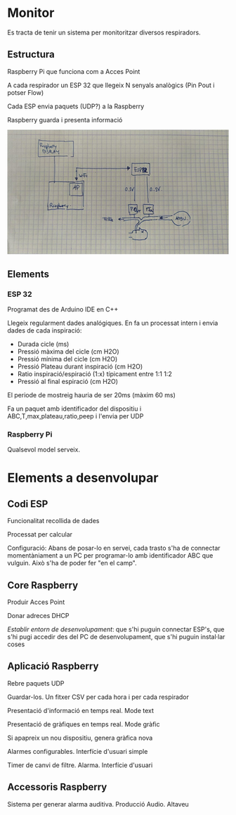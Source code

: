 # Monitor

Es tracta de tenir un sistema per monitoritzar diversos respiradors.

## Estructura

Raspberry Pi que funciona com a Acces Point

A cada respirador un ESP 32 que llegeix N senyals analògics (Pin Pout i potser Flow)

Cada ESP envia paquets (UDP?) a la Raspberry

Raspberry guarda i presenta informació

![Esquema](schema.jpg)


## Elements

### ESP 32

Programat des de Arduino IDE en C++

Llegeix regularment dades analógiques. En fa un processat intern i envia dades de cada
inspiració: 

* Durada cicle (ms)
* Pressió màxima del cicle (cm H2O)
* Pressió mínima del cicle (cm H2O)
* Pressió Plateau durant inspiració (cm H2O)
* Ratio inspiració/espiració (1:x) típicament entre 1:1 1:2
* Pressió al final espiració (cm H2O)

El periode de mostreig hauria de ser 20ms (màxim 60 ms)

Fa un paquet amb identificador del dispositiu i  ABC,T,max,plateau,ratio,peep i l'envia per UDP



### Raspberry Pi

Qualsevol model serveix. 


# Elements a desenvolupar

## Codi ESP

Funcionalitat recollida de dades 

Processat per calcular

Configuració: Abans de posar-lo en servei, cada trasto s'ha de connectar momentàniament 
a un PC per programar-lo amb identificador ABC que vulguin. Això s'ha 
de poder fer "en el camp".


## Core Raspberry

Produir Acces Point

Donar adreces DHCP

*Establir entorn de desenvolupament*: que s'hi puguin connectar ESP's, que s'hi pugi accedir des del 
PC de desenvolupament, que s'hi puguin instal·lar coses


## Aplicació Raspberry

Rebre paquets UDP

Guardar-los. Un fitxer CSV per cada hora i per cada respirador

Presentació d'informació en temps real. Mode text

Presentació de gràfiques en temps real. Mode gràfic

Si apapreix un nou dispositiu, genera gràfica nova

Alarmes configurables. Interfície d'usuari simple

Timer de canvi de filtre. Alarma. Interfície d'usuari



## Accessoris Raspberry

Sistema per generar alarma auditiva. Producció Audio. Altaveu
